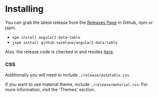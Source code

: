 # Installing

You can grab the latest release from the [Releases Page](https://github.com/swimlane/angular2-data-table/releases) in Github, npm or jspm.

* `npm install angular2-data-table`
* `jspm install github:swimlane/angular2-data-table`

Also, the release code is checked in and resides [here](https://github.com/swimlane/angular2-data-table/tree/master/release).

### CSS
Additionally you will need to include `./release/datatable.css`.

If you want to use material theme, include `./release/material.css`. For more information, visit the 'Themes' section.
